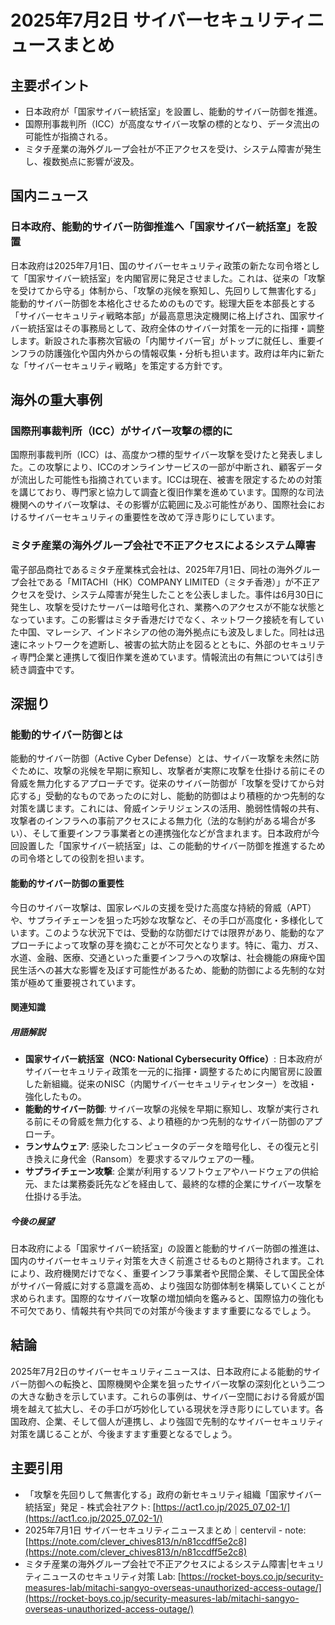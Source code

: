 # 2025年7月2日 サイバーセキュリティニュースまとめ

## 主要ポイント

*   日本政府が「国家サイバー統括室」を設置し、能動的サイバー防御を推進。
*   国際刑事裁判所（ICC）が高度なサイバー攻撃の標的となり、データ流出の可能性が指摘される。
*   ミタチ産業の海外グループ会社が不正アクセスを受け、システム障害が発生し、複数拠点に影響が波及。

## 国内ニュース

### 日本政府、能動的サイバー防御推進へ「国家サイバー統括室」を設置

日本政府は2025年7月1日、国のサイバーセキュリティ政策の新たな司令塔として「国家サイバー統括室」を内閣官房に発足させました。これは、従来の「攻撃を受けてから守る」体制から、「攻撃の兆候を察知し、先回りして無害化する」能動的サイバー防御を本格化させるためのものです。総理大臣を本部長とする「サイバーセキュリティ戦略本部」が最高意思決定機関に格上げされ、国家サイバー統括室はその事務局として、政府全体のサイバー対策を一元的に指揮・調整します。新設された事務次官級の「内閣サイバー官」がトップに就任し、重要インフラの防護強化や国内外からの情報収集・分析も担います。政府は年内に新たな「サイバーセキュリティ戦略」を策定する方針です。

## 海外の重大事例

### 国際刑事裁判所（ICC）がサイバー攻撃の標的に

国際刑事裁判所（ICC）は、高度かつ標的型サイバー攻撃を受けたと発表しました。この攻撃により、ICCのオンラインサービスの一部が中断され、顧客データが流出した可能性も指摘されています。ICCは現在、被害を限定するための対策を講じており、専門家と協力して調査と復旧作業を進めています。国際的な司法機関へのサイバー攻撃は、その影響が広範囲に及ぶ可能性があり、国際社会におけるサイバーセキュリティの重要性を改めて浮き彫りにしています。

### ミタチ産業の海外グループ会社で不正アクセスによるシステム障害

電子部品商社であるミタチ産業株式会社は、2025年7月1日、同社の海外グループ会社である「MITACHI（HK）COMPANY LIMITED（ミタチ香港）」が不正アクセスを受け、システム障害が発生したことを公表しました。事件は6月30日に発生し、攻撃を受けたサーバーは暗号化され、業務へのアクセスが不能な状態となっています。この影響はミタチ香港だけでなく、ネットワーク接続を有していた中国、マレーシア、インドネシアの他の海外拠点にも波及しました。同社は迅速にネットワークを遮断し、被害の拡大防止を図るとともに、外部のセキュリティ専門企業と連携して復旧作業を進めています。情報流出の有無については引き続き調査中です。

## 深掘り

### 能動的サイバー防御とは

能動的サイバー防御（Active Cyber Defense）とは、サイバー攻撃を未然に防ぐために、攻撃の兆候を早期に察知し、攻撃者が実際に攻撃を仕掛ける前にその脅威を無力化するアプローチです。従来のサイバー防御が「攻撃を受けてから対応する」受動的なものであったのに対し、能動的防御はより積極的かつ先制的な対策を講じます。これには、脅威インテリジェンスの活用、脆弱性情報の共有、攻撃者のインフラへの事前アクセスによる無力化（法的な制約がある場合が多い）、そして重要インフラ事業者との連携強化などが含まれます。日本政府が今回設置した「国家サイバー統括室」は、この能動的サイバー防御を推進するための司令塔としての役割を担います。

#### 能動的サイバー防御の重要性

今日のサイバー攻撃は、国家レベルの支援を受けた高度な持続的脅威（APT）や、サプライチェーンを狙った巧妙な攻撃など、その手口が高度化・多様化しています。このような状況下では、受動的な防御だけでは限界があり、能動的なアプローチによって攻撃の芽を摘むことが不可欠となります。特に、電力、ガス、水道、金融、医療、交通といった重要インフラへの攻撃は、社会機能の麻痺や国民生活への甚大な影響を及ぼす可能性があるため、能動的防御による先制的な対策が極めて重要視されています。

#### 関連知識

##### 用語解説

*   **国家サイバー統括室（NCO: National Cybersecurity Office）**: 日本政府がサイバーセキュリティ政策を一元的に指揮・調整するために内閣官房に設置した新組織。従来のNISC（内閣サイバーセキュリティセンター）を改組・強化したもの。
*   **能動的サイバー防御**: サイバー攻撃の兆候を早期に察知し、攻撃が実行される前にその脅威を無力化する、より積極的かつ先制的なサイバー防御のアプローチ。
*   **ランサムウェア**: 感染したコンピュータのデータを暗号化し、その復元と引き換えに身代金（Ransom）を要求するマルウェアの一種。
*   **サプライチェーン攻撃**: 企業が利用するソフトウェアやハードウェアの供給元、または業務委託先などを経由して、最終的な標的企業にサイバー攻撃を仕掛ける手法。

##### 今後の展望

日本政府による「国家サイバー統括室」の設置と能動的サイバー防御の推進は、国内のサイバーセキュリティ対策を大きく前進させるものと期待されます。これにより、政府機関だけでなく、重要インフラ事業者や民間企業、そして国民全体がサイバー脅威に対する意識を高め、より強固な防御体制を構築していくことが求められます。国際的なサイバー攻撃の増加傾向を鑑みると、国際協力の強化も不可欠であり、情報共有や共同での対策が今後ますます重要になるでしょう。

## 結論

2025年7月2日のサイバーセキュリティニュースは、日本政府による能動的サイバー防御への転換と、国際機関や企業を狙ったサイバー攻撃の深刻化という二つの大きな動きを示しています。これらの事例は、サイバー空間における脅威が国境を越えて拡大し、その手口が巧妙化している現状を浮き彫りにしています。各国政府、企業、そして個人が連携し、より強固で先制的なサイバーセキュリティ対策を講じることが、今後ますます重要となるでしょう。

## 主要引用

*   「攻撃を先回りして無害化する」政府の新セキュリティ組織「国家サイバー統括室」発足 - 株式会社アクト: [https://act1.co.jp/2025_07_02-1/](https://act1.co.jp/2025_07_02-1/)
*   2025年7月1日 サイバーセキュリティニュースまとめ｜centervil - note: [https://note.com/clever_chives813/n/n81ccdff5e2c8](https://note.com/clever_chives813/n/n81ccdff5e2c8)
*   ミタチ産業の海外グループ会社で不正アクセスによるシステム障害|セキュリティニュースのセキュリティ対策 Lab: [https://rocket-boys.co.jp/security-measures-lab/mitachi-sangyo-overseas-unauthorized-access-outage/](https://rocket-boys.co.jp/security-measures-lab/mitachi-sangyo-overseas-unauthorized-access-outage/)


